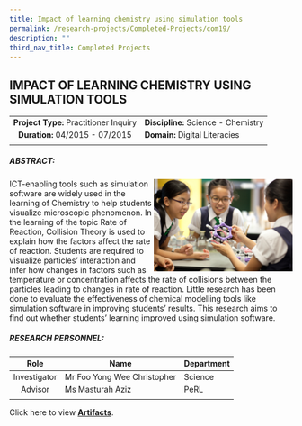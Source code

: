 ```yaml
---
title: Impact of learning chemistry using simulation tools
permalink: /research-projects/Completed-Projects/com19/
description: ""
third_nav_title: Completed Projects
---
```

## IMPACT OF LEARNING CHEMISTRY USING SIMULATION TOOLS

|   |   |
|:-:|---|
|  **Project Type:** Practitioner Inquiry | **Discipline:** Science - Chemistry  |
| **Duration:** 04/2015 - 07/2015  | **Domain:** Digital Literacies  |
|   |   |

##### ABSTRACT:

<img src="/images/Simulation tools.jpg" style="width:49%" align=right>
ICT-enabling tools such as simulation software are widely used in the learning of Chemistry to help students visualize microscopic phenomenon. In the learning of the topic Rate of Reaction, Collision Theory is used to explain how the factors affect the rate of reaction. Students are required to visualize particles’ interaction and infer how changes in factors such as temperature or concentration affects the rate of collisions between the particles leading to changes in rate of reaction. Little research has been done to evaluate the effectiveness of chemical modelling tools like simulation software in improving students’ results. This research aims to find out whether students’ learning improved using simulation software.

##### RESEARCH PERSONNEL:

| Role  | Name  | Department  |
|:-:|---|---|
| Investigator  | Mr Foo Yong Wee Christopher  | Science  |
| Advisor  | Ms Masturah Aziz  | PeRL  |
|   |   |   |

Click here to view **[Artifacts](https://inet.rgs.edu.sg/staff/PeRL/RC/Web/Shared%20Documents/Forms/AllItems.aspx?RootFolder=%2Fstaff%2FPeRL%2FRC%2FWeb%2FShared%20Documents%2F2015%5FChrisFoo%5FImpactChemSimulationTools&FolderCTID=0x01200031712F504D8D504CA3B282CB29566D72&View=%7B47BC0F48%2D6ED4%2D454D%2D932E%2D260891C384CC%7D)**.
